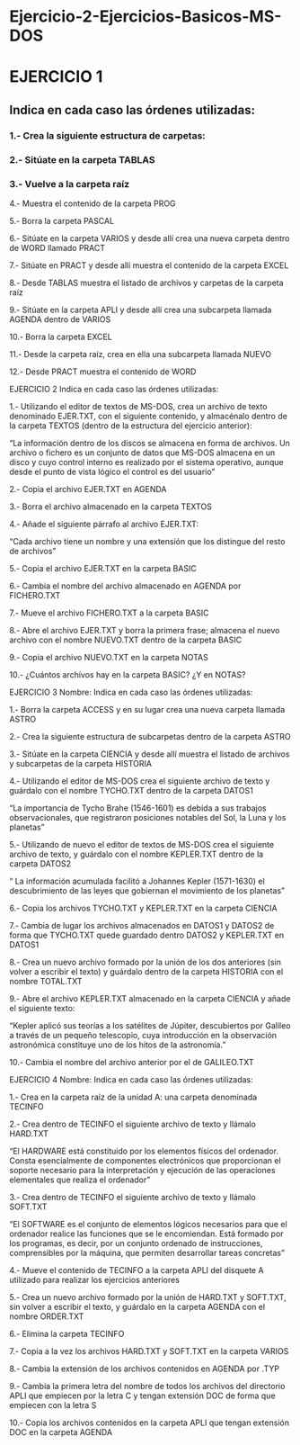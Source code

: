 # Ejercicio-2-Ejercicios-Basicos-MS-DOS

# EJERCICIO 1
## Indica en cada caso las órdenes utilizadas:

### 1.- Crea la siguiente estructura de carpetas:



### 2.- Sitúate en la carpeta TABLAS



### 3.- Vuelve a la carpeta raíz



4.- Muestra el contenido de la carpeta PROG



5.- Borra la carpeta PASCAL



6.- Sitúate en la carpeta VARIOS y desde allí crea una nueva carpeta dentro de WORD llamado
PRACT



7.- Sitúate en PRACT y desde allí muestra el contenido de la carpeta EXCEL



8.- Desde TABLAS muestra el listado de archivos y carpetas de la carpeta raíz



9.- Sitúate en la carpeta APLI y desde allí crea una subcarpeta llamada AGENDA dentro de
VARIOS



10.- Borra la carpeta EXCEL



11.- Desde la carpeta raíz, crea en ella una subcarpeta llamada NUEVO



12.- Desde PRACT muestra el contenido de WORD

EJERCICIO 2
Indica en cada caso las órdenes utilizadas:

1.- Utilizando el editor de textos de MS-DOS, crea un archivo de texto denominado EJER.TXT,
con el siguiente contenido, y almacénalo dentro de la carpeta TEXTOS (dentro de la estructura
del ejercicio anterior):

“La información dentro de los discos se almacena en forma de archivos. Un archivo
o fichero es un conjunto de datos que MS-DOS almacena en un disco y cuyo
control interno es realizado por el sistema operativo, aunque desde el punto de
vista lógico el control es del usuario”



2.- Copia el archivo EJER.TXT en AGENDA



3.- Borra el archivo almacenado en la carpeta TEXTOS



4.- Añade el siguiente párrafo al archivo EJER.TXT:

“Cada archivo tiene un nombre y una extensión que los distingue del resto de archivos”



5.- Copia el archivo EJER.TXT en la carpeta BASIC



6.- Cambia el nombre del archivo almacenado en AGENDA por FICHERO.TXT



7.- Mueve el archivo FICHERO.TXT a la carpeta BASIC



8.- Abre el archivo EJER.TXT y borra la primera frase; almacena el nuevo archivo con el
nombre NUEVO.TXT dentro de la carpeta BASIC



9.- Copia el archivo NUEVO.TXT en la carpeta NOTAS



10.- ¿Cuántos archivos hay en la carpeta BASIC? ¿Y en NOTAS?



EJERCICIO 3 Nombre:
Indica en cada caso las órdenes utilizadas:

1.- Borra la carpeta ACCESS y en su lugar crea una nueva carpeta llamada ASTRO



2.- Crea la siguiente estructura de subcarpetas dentro de la carpeta ASTRO



3.- Sitúate en la carpeta CIENCIA y desde allí muestra el listado de archivos y subcarpetas de la carpeta HISTORIA



4.- Utilizando el editor de MS-DOS crea el siguiente archivo de texto y guárdalo con el nombre
TYCHO.TXT dentro de la carpeta DATOS1

“La importancia de Tycho Brahe (1546-1601) es debida a sus trabajos
observacionales, que registraron posiciones notables del Sol, la Luna y los
planetas”



5.- Utilizando de nuevo el editor de textos de MS-DOS crea el siguiente archivo de texto, y
guárdalo con el nombre KEPLER.TXT dentro de la carpeta DATOS2

“ La información acumulada facilitó a Johannes Kepler (1571-1630) el
descubrimiento de las leyes que gobiernan el movimiento de los planetas”



6.- Copia los archivos TYCHO.TXT y KEPLER.TXT en la carpeta CIENCIA



7.- Cambia de lugar los archivos almacenados en DATOS1 y DATOS2 de forma que TYCHO.TXT
quede guardado dentro DATOS2 y KEPLER.TXT en DATOS1



8.- Crea un nuevo archivo formado por la unión de los dos anteriores (sin volver a escribir el
texto) y guárdalo dentro de la carpeta HISTORIA con el nombre TOTAL.TXT



9.- Abre el archivo KEPLER.TXT almacenado en la carpeta CIENCIA y añade el siguiente texto:

“Kepler aplicó sus teorías a los satélites de Júpiter, descubiertos por
Galileo a través de un pequeño telescopio, cuya introducción en la
observación astronómica constituye uno de los hitos de la astronomía.”



10.- Cambia el nombre del archivo anterior por el de GALILEO.TXT



EJERCICIO 4 Nombre:
Indica en cada caso las órdenes utilizadas:

1.- Crea en la carpeta raíz de la unidad A: una carpeta denominada TECINFO



2.- Crea dentro de TECINFO el siguiente archivo de texto y llámalo HARD.TXT

“El HARDWARE está constituido por los elementos físicos del ordenador.
Consta esencialmente de componentes electrónicos que proporcionan el
soporte necesario para la interpretación y ejecución de las operaciones
elementales que realiza el ordenador”



3.- Crea dentro de TECINFO el siguiente archivo de texto y llámalo SOFT.TXT

“El SOFTWARE es el conjunto de elementos lógicos necesarios para que el
ordenador realice las funciones que se le encomiendan. Está formado por
los programas, es decir, por un conjunto ordenado de instrucciones,
comprensibles por la máquina, que permiten desarrollar tareas concretas”



4.- Mueve el contenido de TECINFO a la carpeta APLI del disquete A utilizado para realizar los
ejercicios anteriores



5.- Crea un nuevo archivo formado por la unión de HARD.TXT y SOFT.TXT, sin volver a escribir
el texto, y guárdalo en la carpeta AGENDA con el nombre ORDER.TXT



6.- Elimina la carpeta TECINFO



7.- Copia a la vez los archivos HARD.TXT y SOFT.TXT en la carpeta VARIOS



8.- Cambia la extensión de los archivos contenidos en AGENDA por .TYP



9.- Cambia la primera letra del nombre de todos los archivos del directorio APLI que empiecen
por la letra C y tengan extensión DOC de forma que empiecen con la letra S



10.- Copia los archivos contenidos en la carpeta APLI que tengan extensión DOC en la carpeta
AGENDA
